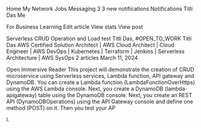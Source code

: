 
Home
My Network
Jobs
Messaging
3
3 new notifications
Notifications
Titli Das
Me

For Business
Learning
Edit article
View stats
View post

Serverless CRUD Operation and Load test
Titli Das, #OPEN_TO_WORK
Titli Das
AWS Certified Solution Architect | AWS Cloud Architect | Cloud Engineer | AWS DevOps | Kubernetes | Terraform | Jenkins | Serverless Architecture | AWS SysOps
2 articles
March 11, 2024

Open Immersive Reader
This project will demonstrate the creation of CRUD microservice using Serverless services, Lambda function, API gateway and DynamoDB.
You can create a Lambda function (LambdaFunctionOverHttps) using the AWS Lambda console. Next, you create a DynamoDB (lambda-apigateway) table using the DynamoDB console. Next, you create an REST API (DynamoDBOperations) using the API Gateway console and define one method (POST) on it. Then you test your AP

I.
